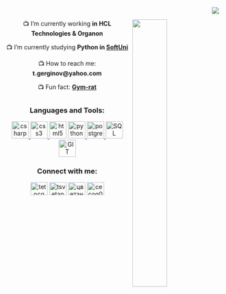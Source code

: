 <img align="right" src="https://komarev.com/ghpvc/?username=TsvetanG2"/>

<h2><meta name="google-site-verification" content="VTH_x9ruWuOVlL1WlUmgKizdwzqkjCZQCtYypiFl1P4" /></h2>

<img align = "right" width = "40%" src ="https://github-readme-stats.vercel.app/api?username=TsvetanG2&show_icons=true&theme=dark"/>


<p align="center" width = "50">
  📺 I’m currently working <strong>in HCL Technologies & Organon</strong></p>
<p align="center" width = "50">
  📺 I’m currently studying <strong>Python in <a href="https://softuni.bg/">SoftUni</strong></a></p>
<p align="center" width = "50">   
  📺 How to reach me: <strong>t.gerginov@yahoo.com</strong></p>
<p align="center" width = "50">   
  📺 Fun fact: <strong><a href="https://media.istockphoto.com/photos/rendering-of-a-cartoon-mouse-doing-a-workout-with-a-barbell-picture-id1130349933?k=20&m=1130349933&s=612x612&w=0&h=qAGWnLyTa6sEOxmt3XQCeUCcoF54bCzYoUsEne0nqSA=">Gym-rat</strong></a></p>


<h2></h2>
<h3 align="center" width="90">Languages and Tools:</h3>
<p align="center" width="90" ><a href="https://developer.android.com" target="_blank" rel="noreferrer"> <a href="https://www.w3schools.com/cs/" target="_blank" rel="noreferrer"> <img src="https://www.pinclipart.com/picdir/big/124-1248748_c-sharp-logo-png.png" alt="csharp" width="40" height="40"/> </a> <a href="https://www.w3schools.com/css/" target="_blank" rel="noreferrer"> <img src="https://cdn2.iconfinder.com/data/icons/programming-2/24/css-3-256.png" alt="css3" width="40" height="40"/> </a><a href="https://www.w3.org/html/" target="_blank" rel="noreferrer"> <img src="https://clipground.com/images/html-png-9.png" alt="html5" width="40" height="40"/></a> <a href="https://www.python.org" target="_blank" rel="noreferrer"> <img src="https://mananmohnot.github.io/img/about-logos/logo-python.png" alt="python" width="40" height="40"/> </a> <a href="https://www.w3schools.com/postgresql/index.php" target="_blank" rel="noreferrer"> <img src="https://www.9-dev.com/media/technologies/inverted/postgres-logo-160x160i.png" alt="postgresql" width="40" height="40"/> </a> <a href="https://www.w3schools.com/sql/" target="_blank" rel="noreferrer"> <img src="https://tapoueh.org/img/old/sql-logo.png" alt="SQL" width="40" height="40"/> </a>  <a href="https://www.w3schools.com/git/default.asp" target="_blank" rel="noreferrer"> <img src="https://cdn4.iconfinder.com/data/icons/free-social-media-icons-1/200/1469470492_Git-512.png" alt="GIT" width="40" height="40"/> </a> </p>

<h3 align="center" width="100">Connect with me:</h3>
<p align="center" width="100">
<a href="https://twitter.com/tetocg" target="blank"><img align="center" src="https://raw.githubusercontent.com/rahuldkjain/github-profile-readme-generator/master/src/images/icons/Social/twitter.svg" alt="tetocg" height="30" width="40" /></a>
<a href="https://www.linkedin.com/in/tsvetan-gerginov-532931220/" target="blank"><img align="center" src="https://raw.githubusercontent.com/rahuldkjain/github-profile-readme-generator/master/src/images/icons/Social/linked-in-alt.svg" alt="tsvetan (teto) gerginov" height="30" width="40" /></a>
<a href="https://fb.com/цветан гергинов" target="blank"><img align="center" src="https://raw.githubusercontent.com/rahuldkjain/github-profile-readme-generator/master/src/images/icons/Social/facebook.svg" alt="цветан гергинов" height="30" width="40" /></a>
<a href="https://instagram.com/cecog02" target="blank"><img align="center" src="https://raw.githubusercontent.com/rahuldkjain/github-profile-readme-generator/master/src/images/icons/Social/instagram.svg" alt="cecog02" height="30" width="40" /></a>
</p>



